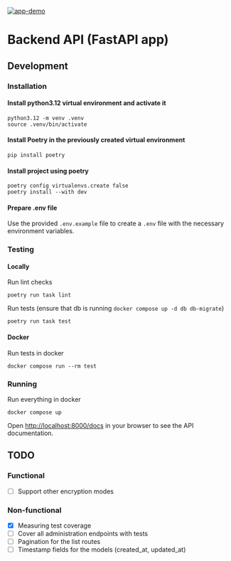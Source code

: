 [![app-demo](https://github.com/FedirAlifirenko/fastapi-app-demo/actions/workflows/ci.yml/badge.svg)](https://github.com/FedirAlifirenko/fastapi-app-demo/actions/workflows/ci.yml)

# Backend API (FastAPI app)

## Development
### Installation
#### Install python3.12 virtual environment and activate it
```commandline
python3.12 -m venv .venv
source .venv/bin/activate
```
#### Install Poetry in the previously created virtual environment
```commandline
pip install poetry
```
#### Install project using poetry
```commandline
poetry config virtualenvs.create false
poetry install --with dev
```
#### Prepare .env file
Use the provided `.env.example` file to create a `.env` file with the necessary environment variables.

### Testing
#### Locally
Run lint checks
```commandline
poetry run task lint
```
Run tests (ensure that db is running `docker compose up -d db db-migrate`)
```commandline
poetry run task test
```

#### Docker
Run tests in docker
```commandline
docker compose run --rm test
```


### Running
Run everything in docker
```commandline
docker compose up
```
Open [http://localhost:8000/docs](http://localhost:8000/docs) in your browser to see the API documentation.

## TODO
### Functional
- [ ] Support other encryption modes 

### Non-functional
- [x] Measuring test coverage
- [ ] Cover all administration endpoints with tests
- [ ] Pagination for the list routes
- [ ] Timestamp fields for the models (created_at, updated_at)
